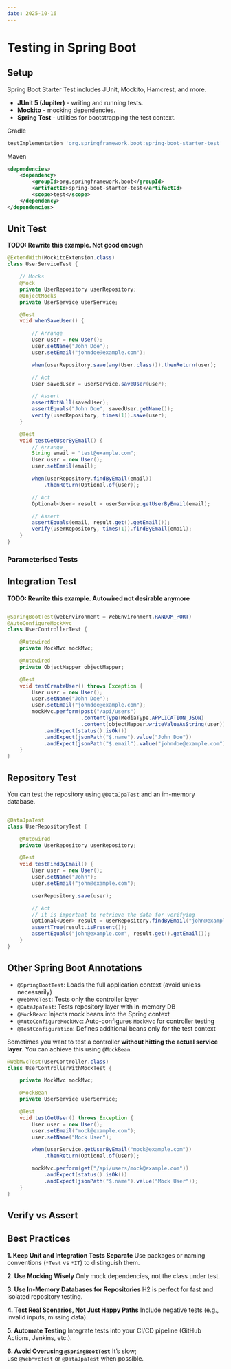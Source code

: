```yaml
---
date: 2025-10-16
---
```


# Testing in Spring Boot

## Setup

Spring Boot Starter Test includes JUnit, Mockito, Hamcrest, and more.

- **JUnit 5 (Jupiter)** - writing and running tests.
- **Mockito** - mocking dependencies.
- **Spring Test** - utilities for bootstrapping the test context.

Gradle

```bash
testImplementation 'org.springframework.boot:spring-boot-starter-test'
```

Maven

```xml
<dependencies>
    <dependency>
        <groupId>org.springframework.boot</groupId>
        <artifactId>spring-boot-starter-test</artifactId>
        <scope>test</scope>
    </dependency>
</dependencies>
```

## Unit Test

**TODO: Rewrite this example. Not good enough**

```java
@ExtendWith(MockitoExtension.class)
class UserServiceTest {

    // Mocks
    @Mock
    private UserRepository userRepository;
    @InjectMocks
    private UserService userService;

    @Test
    void whenSaveUser() {

        // Arrange
        User user = new User();
        user.setName("John Doe");
        user.setEmail("johndoe@example.com");

        when(userRepository.save(any(User.class))).thenReturn(user);

        // Act
        User savedUser = userService.saveUser(user);

        // Assert
        assertNotNull(savedUser);
        assertEquals("John Doe", savedUser.getName());
        verify(userRepository, times(1)).save(user);
    }

    @Test
    void testGetUserByEmail() {
        // Arrange
        String email = "test@example.com";
        User user = new User();
        user.setEmail(email);

        when(userRepository.findByEmail(email))
            .thenReturn(Optional.of(user));

        // Act
        Optional<User> result = userService.getUserByEmail(email);        assertTrue(result.isPresent());

        // Assert
        assertEquals(email, result.get().getEmail());
        verify(userRepository, times(1)).findByEmail(email);
    }
}
```

### Parameterised Tests

## Integration Test

**TODO: Rewrite this example. Autowired not desirable anymore**

```java

@SpringBootTest(webEnvironment = WebEnvironment.RANDOM_PORT)
@AutoConfigureMockMvc
class UserControllerTest {

    @Autowired
    private MockMvc mockMvc;

    @Autowired
    private ObjectMapper objectMapper;

    @Test
    void testCreateUser() throws Exception {
        User user = new User();
        user.setName("John Doe");
        user.setEmail("johndoe@example.com");
        mockMvc.perform(post("/api/users")
                        .contentType(MediaType.APPLICATION_JSON)
                        .content(objectMapper.writeValueAsString(user)))
            .andExpect(status().isOk())
            .andExpect(jsonPath("$.name").value("John Doe"))
            .andExpect(jsonPath("$.email").value("johndoe@example.com"));
    }
}
```

## Repository Test

You can test the repository using `@DataJpaTest` and an im-memory database.

```java

@DataJpaTest
class UserRepositoryTest {

    @Autowired
    private UserRepository userRepository;

    @Test
    void testFindByEmail() {
        User user = new User();
        user.setName("John");
        user.setEmail("john@example.com");

        userRepository.save(user);

        // Act
        // it is important to retrieve the data for verifying
        Optional<User> result = userRepository.findByEmail("john@example.com");
        assertTrue(result.isPresent());
        assertEquals("john@example.com", result.get().getEmail());
    }
}
```

## Other Spring Boot Annotations

- `@SpringBootTest`: Loads the full application context (avoid unless necessarily)
- `@WebMvcTest`: Tests only the controller layer
- `@DataJpaTest`: Tests repository layer with in-memory DB
- `@MockBean`: Injects mock beans into the Spring context
- `@AutoConfigureMockMvc`: Auto-configures `MockMvc` for controller testing
- `@TestConfiguration`: Defines additional beans only for the test context

Sometimes you want to test a controller **without hitting the actual service layer**. You can achieve this using `@MockBean`.

```java
@WebMvcTest(UserController.class)
class UserControllerWithMockTest {

    private MockMvc mockMvc;

    @MockBean
    private UserService userService;

    @Test
    void testGetUser() throws Exception {
        User user = new User();
        user.setEmail("mock@example.com");
        user.setName("Mock User");

        when(userService.getUserByEmail("mock@example.com"))
            .thenReturn(Optional.of(user));

        mockMvc.perform(get("/api/users/mock@example.com"))
            .andExpect(status().isOk())
            .andExpect(jsonPath("$.name").value("Mock User"));
    }
}
```

## Verify vs Assert

## Best Practices

**1. Keep Unit and Integration Tests Separate**
Use packages or naming conventions (`*Test` vs `*IT`) to distinguish them.

**2. Use Mocking Wisely**
Only mock dependencies, not the class under test.

**3. Use In-Memory Databases for Repositories**
H2 is perfect for fast and isolated repository testing.

**4. Test Real Scenarios, Not Just Happy Paths**
Include negative tests (e.g., invalid inputs, missing data).

**5. Automate Testing**
Integrate tests into your CI/CD pipeline (GitHub Actions, Jenkins, etc.).

**6. Avoid Overusing `@SpringBootTest`**
It’s slow; use `@WebMvcTest` or `@DataJpaTest` when possible.
